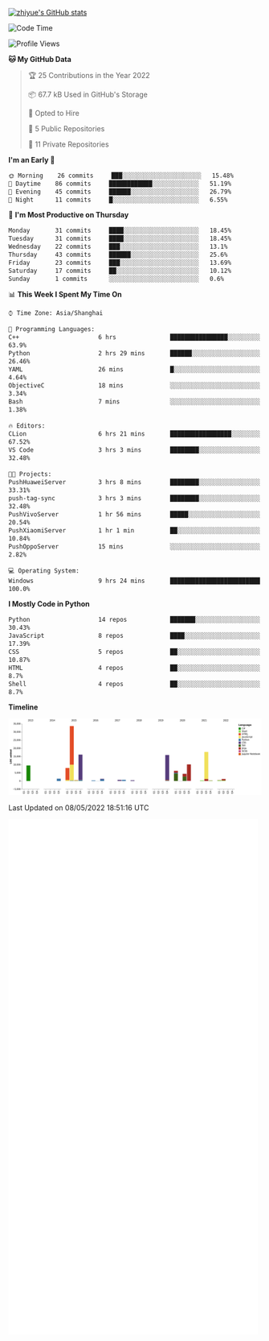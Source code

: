 
[![zhiyue's GitHub stats](https://github-readme-stats.vercel.app/api?username=zhiyue)](https://github.com/anuraghazra/github-readme-stats&&show_icons=true)

<!--START_SECTION:waka-->
![Code Time](http://img.shields.io/badge/Code%20Time-0-blue)

![Profile Views](http://img.shields.io/badge/Profile%20Views-10-blue)

**🐱 My GitHub Data** 

> 🏆 25 Contributions in the Year 2022
 > 
> 📦 67.7 kB Used in GitHub's Storage 
 > 
> 💼 Opted to Hire
 > 
> 📜 5 Public Repositories 
 > 
> 🔑 11 Private Repositories  
 > 
**I'm an Early 🐤** 

```text
🌞 Morning    26 commits     ███░░░░░░░░░░░░░░░░░░░░░░   15.48% 
🌆 Daytime    86 commits     ████████████░░░░░░░░░░░░░   51.19% 
🌃 Evening    45 commits     ██████░░░░░░░░░░░░░░░░░░░   26.79% 
🌙 Night      11 commits     █░░░░░░░░░░░░░░░░░░░░░░░░   6.55%

```
📅 **I'm Most Productive on Thursday** 

```text
Monday       31 commits     ████░░░░░░░░░░░░░░░░░░░░░   18.45% 
Tuesday      31 commits     ████░░░░░░░░░░░░░░░░░░░░░   18.45% 
Wednesday    22 commits     ███░░░░░░░░░░░░░░░░░░░░░░   13.1% 
Thursday     43 commits     ██████░░░░░░░░░░░░░░░░░░░   25.6% 
Friday       23 commits     ███░░░░░░░░░░░░░░░░░░░░░░   13.69% 
Saturday     17 commits     ██░░░░░░░░░░░░░░░░░░░░░░░   10.12% 
Sunday       1 commits      ░░░░░░░░░░░░░░░░░░░░░░░░░   0.6%

```


📊 **This Week I Spent My Time On** 

```text
⌚︎ Time Zone: Asia/Shanghai

💬 Programming Languages: 
C++                      6 hrs               ████████████████░░░░░░░░░   63.9% 
Python                   2 hrs 29 mins       ██████░░░░░░░░░░░░░░░░░░░   26.46% 
YAML                     26 mins             █░░░░░░░░░░░░░░░░░░░░░░░░   4.64% 
ObjectiveC               18 mins             ░░░░░░░░░░░░░░░░░░░░░░░░░   3.34% 
Bash                     7 mins              ░░░░░░░░░░░░░░░░░░░░░░░░░   1.38%

🔥 Editors: 
CLion                    6 hrs 21 mins       █████████████████░░░░░░░░   67.52% 
VS Code                  3 hrs 3 mins        ████████░░░░░░░░░░░░░░░░░   32.48%

🐱‍💻 Projects: 
PushHuaweiServer         3 hrs 8 mins        ████████░░░░░░░░░░░░░░░░░   33.31% 
push-tag-sync            3 hrs 3 mins        ████████░░░░░░░░░░░░░░░░░   32.48% 
PushVivoServer           1 hr 56 mins        █████░░░░░░░░░░░░░░░░░░░░   20.54% 
PushXiaomiServer         1 hr 1 min          ██░░░░░░░░░░░░░░░░░░░░░░░   10.84% 
PushOppoServer           15 mins             ░░░░░░░░░░░░░░░░░░░░░░░░░   2.82%

💻 Operating System: 
Windows                  9 hrs 24 mins       █████████████████████████   100.0%

```

**I Mostly Code in Python** 

```text
Python                   14 repos            ███████░░░░░░░░░░░░░░░░░░   30.43% 
JavaScript               8 repos             ████░░░░░░░░░░░░░░░░░░░░░   17.39% 
CSS                      5 repos             ██░░░░░░░░░░░░░░░░░░░░░░░   10.87% 
HTML                     4 repos             ██░░░░░░░░░░░░░░░░░░░░░░░   8.7% 
Shell                    4 repos             ██░░░░░░░░░░░░░░░░░░░░░░░   8.7%

```


**Timeline**

![Chart not found](https://raw.githubusercontent.com/zhiyue/zhiyue/main/charts/bar_graph.png) 


 Last Updated on 08/05/2022 18:51:16 UTC
<!--END_SECTION:waka-->

<!-- [![Top Langs](https://github-readme-stats.vercel.app/api/top-langs/?username=zhiyue)](https://github.com/anuraghazra/github-readme-stats) -->

![](./github-metrics.svg)


